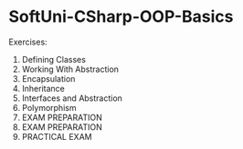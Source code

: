 # SoftUni-CSharp-OOP-Basics

Exercises:

1. Defining Classes
2. Working With Abstraction
3. Encapsulation
4. Inheritance
5. Interfaces and Abstraction
6. Polymorphism
7. EXAM PREPARATION
8. EXAM PREPARATION
9. PRACTICAL EXAM
